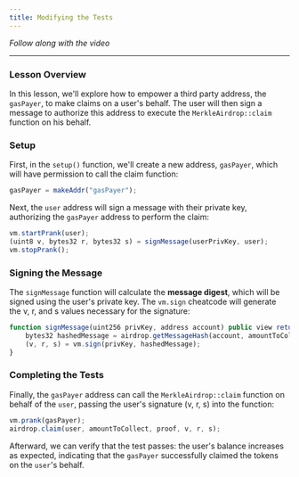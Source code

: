 ```yaml
---
title: Modifying the Tests
---
```


_Follow along with the video_

---

> </a>

### Lesson Overview

In this lesson, we'll explore how to empower a third party address, the `gasPayer`, to make claims on a user's behalf. The user will then sign a message to authorize this address to execute the `MerkleAirdrop::claim` function on his behalf.

### Setup

First, in the `setup()` function, we'll create a new address, `gasPayer`, which will have permission to call the claim function:

```js
gasPayer = makeAddr("gasPayer");
```

Next, the `user` address will sign a message with their private key, authorizing the `gasPayer` address to perform the claim:

```js
vm.startPrank(user);
(uint8 v, bytes32 r, bytes32 s) = signMessage(userPrivKey, user);
vm.stopPrank();
```

### Signing the Message

The `signMessage` function will calculate the **message digest**, which will be signed using the user's private key. The `vm.sign` cheatcode will generate the v, r, and s values necessary for the signature:

```js
function signMessage(uint256 privKey, address account) public view returns (uint8 v, bytes32 r, bytes32 s) {
    bytes32 hashedMessage = airdrop.getMessageHash(account, amountToCollect);
    (v, r, s) = vm.sign(privKey, hashedMessage);
}
```

### Completing the Tests

Finally, the `gasPayer` address can call the `MerkleAirdrop::claim` function on behalf of the `user`, passing the user's signature (v, r, s) into the function:

```js
vm.prank(gasPayer);
airdrop.claim(user, amountToCollect, proof, v, r, s);
```

Afterward, we can verify that the test passes: the user's balance increases as expected, indicating that the `gasPayer` successfully claimed the tokens on the `user`'s behalf.
